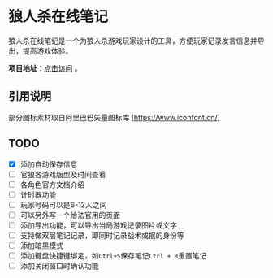 # 狼人杀在线笔记

狼人杀在线笔记是一个为狼人杀游戏玩家设计的工具，方便玩家记录发言信息并导出，提高游戏体验。

**项目地址**：[点击访问](https://syhy0612.github.io/lrsNotes/) 。

## 引用说明

部分图标素材取自阿里巴巴矢量图标库 [https://www.iconfont.cn/]

## TODO

- [x] 添加自动保存信息
- [ ] 官狼各游戏版型及时间查看
- [ ] 各角色官方文档介绍
- [ ] 计时器功能
- [ ] 玩家号码可以是6-12人之间
- [ ] 可以另外写一个给法官用的页面
- [ ] 添加导出功能，可以导出当局游戏记录图片或文字
- [ ] 支持做双层笔记记录，即同时记录战术或抿的身份等
- [ ] 添加暗黑模式
- [ ] 添加键盘快捷键绑定，如`Ctrl+S`保存笔记` Ctrl + R `重置笔记
- [ ] 添加关闭窗口时确认功能